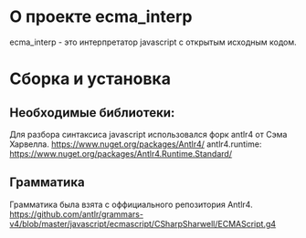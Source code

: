 # О проекте ecma_interp
ecma_interp - это интерпретатор javascript с открытым исходным кодом. 

# Сборка и установка
## Необходимые библиотеки:
Для разбора синтаксиса javascript использовался форк antlr4 от Сэма Харвелла. 
https://www.nuget.org/packages/Antlr4/
antlr4.runtime: https://www.nuget.org/packages/Antlr4.Runtime.Standard/

## Грамматика
Грамматика была взята с оффициального репозитория Antlr4. https://github.com/antlr/grammars-v4/blob/master/javascript/ecmascript/CSharpSharwell/ECMAScript.g4
